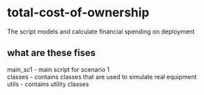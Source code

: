# total-cost-of-ownership
The script models and calculate financial spending on deployment

## what are these fises
main_sc1 - main script for scenario 1  
classes  - contains classes that are used to simulate real equipment   
utils    - contains utility classes  
